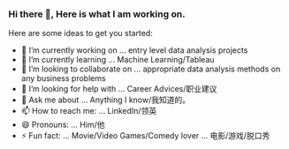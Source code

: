 ### Hi there 👋, Here is what I am working on.  


Here are some ideas to get you started:

- 🔭 I’m currently working on ... entry level data analysis projects
- 🌱 I’m currently learning ... Machine Learning/Tableau
- 👯 I’m looking to collaborate on ... appropriate data analysis methods on any business problems
- 🤔 I’m looking for help with ... Career Advices/职业建议
- 💬 Ask me about ... Anything I know/我知道的。
- 📫 How to reach me: ... LinkedIn/领英
- 😄 Pronouns: ... Him/他
- ⚡ Fun fact: ... Movie/Video Games/Comedy lover
               ... 电影/游戏/脱口秀  

